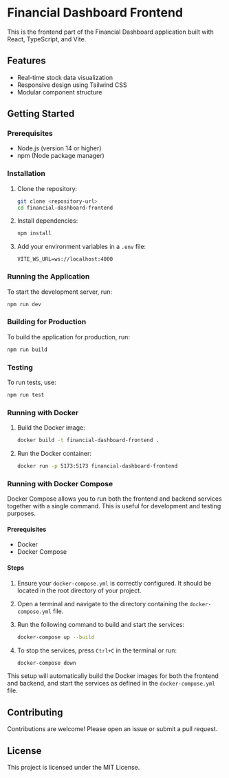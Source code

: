 # Financial Dashboard Frontend

This is the frontend part of the Financial Dashboard application built with React, TypeScript, and Vite.

## Features

- Real-time stock data visualization
- Responsive design using Tailwind CSS
- Modular component structure

## Getting Started

### Prerequisites

- Node.js (version 14 or higher)
- npm (Node package manager)

### Installation

1. Clone the repository:
   ```bash
   git clone <repository-url>
   cd financial-dashboard-frontend
   ```

2. Install dependencies:
   ```bash
   npm install
   ```

3. Add your environment variables in a `.env` file:
   ```plaintext
   VITE_WS_URL=ws://localhost:4000
   ```

### Running the Application

To start the development server, run:
```bash
npm run dev
```

### Building for Production

To build the application for production, run:
```bash
npm run build
```

### Testing

To run tests, use:
```bash
npm run test
```

### Running with Docker

1. Build the Docker image:
   ```bash
   docker build -t financial-dashboard-frontend .
   ```

2. Run the Docker container:
   ```bash
   docker run -p 5173:5173 financial-dashboard-frontend
   ```

### Running with Docker Compose

Docker Compose allows you to run both the frontend and backend services together with a single command. This is useful for development and testing purposes.

#### Prerequisites

- Docker
- Docker Compose

#### Steps

1. Ensure your `docker-compose.yml` is correctly configured. It should be located in the root directory of your project.

2. Open a terminal and navigate to the directory containing the `docker-compose.yml` file.

3. Run the following command to build and start the services:
   ```bash
   docker-compose up --build
   ```

4. To stop the services, press `Ctrl+C` in the terminal or run:
   ```bash
   docker-compose down
   ```

This setup will automatically build the Docker images for both the frontend and backend, and start the services as defined in the `docker-compose.yml` file.

## Contributing

Contributions are welcome! Please open an issue or submit a pull request.

## License

This project is licensed under the MIT License.
